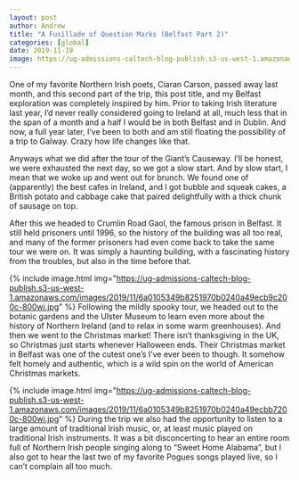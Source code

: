 ```yaml
---
layout: post
author: Andrew
title: "A Fusillade of Question Marks (Belfast Part 2)"
categories: [global]
date: 2019-11-19
image: https://ug-admissions-caltech-blog-publish.s3-us-west-1.amazonaws.com/images/2019/11/6a0105349b8251970b0240a49ecb88200c-800wi.jpg
---
```



One of my favorite Northern Irish poets, Ciaran Carson, passed away last month, and this second part of the trip, this post title, and my Belfast exploration was completely inspired by him. Prior to taking Irish literature last year, I’d never really considered going to Ireland at all, much less that in the span of a month and a half I would be in both Belfast and in Dublin. And now, a full year later, I’ve been to both and am still floating the possibility of a trip to Galway. Crazy how life changes like that.

Anyways what we did after the tour of the Giant’s Causeway. I’ll be honest, we were exhausted the next day, so we got a slow start. And by slow start, I mean that we woke up and went out for brunch. We found one of (apparently) the best cafes in Ireland, and I got bubble and squeak cakes, a British potato and cabbage cake that paired delightfully with a thick chunk of sausage on top.

After this we headed to Crumlin Road Gaol, the famous prison in Belfast. It still held prisoners until 1996, so the history of the building was all too real, and many of the former prisoners had even come back to take the same tour we were on. It was simply a haunting building, with a fascinating history from the troubles, but also in the time before that.


{% include image.html img="https://ug-admissions-caltech-blog-publish.s3-us-west-1.amazonaws.com/images/2019/11/6a0105349b8251970b0240a49ecb9c200c-800wi.jpg" %}
Following the mildly spooky tour, we headed out to the botanic gardens and the Ulster Museum to learn even more about the history of Northern Ireland (and to relax in some warm greenhouses). And then we went to the Christmas market! There isn’t thanksgiving in the UK, so Christmas just starts whenever Halloween ends. Their Christmas market in Belfast was one of the cutest one’s I’ve ever been to though. It somehow felt homely and authentic, which is a wild spin on the world of American Christmas markets.


{% include image.html img="https://ug-admissions-caltech-blog-publish.s3-us-west-1.amazonaws.com/images/2019/11/6a0105349b8251970b0240a49ecbb7200c-800wi.jpg" %}
During the trip we also had the opportunity to listen to a large amount of traditional Irish music, or, at least music played on traditional Irish instruments. It was a bit disconcerting to hear an entire room full of Northern Irish people singing along to “Sweet Home Alabama”, but I also got to hear the last two of my favorite Pogues songs played live, so I can’t complain all too much.